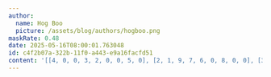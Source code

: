 ```yaml
---
author:
  name: Hog Boo
  picture: /assets/blog/authors/hogboo.png
maskRate: 0.48
date: 2025-05-16T08:00:01.763048
id: c4f2b07a-322b-11f0-a443-e9a16facfd51
content: '[[4, 0, 0, 3, 2, 0, 0, 5, 0], [2, 1, 9, 7, 6, 0, 8, 0, 0], [3, 8, 5, 9, 4, 0, 2, 7, 0], [0, 0, 4, 2, 0, 0, 7, 0, 3], [0, 7, 1, 5, 0, 3, 4, 2, 9], [8, 2, 0, 4, 7, 0, 1, 0, 0], [0, 0, 8, 6, 0, 0, 5, 1, 0], [1, 0, 0, 0, 9, 0, 3, 0, 0], [0, 0, 0, 0, 5, 0, 0, 9, 8]]'
---
```

